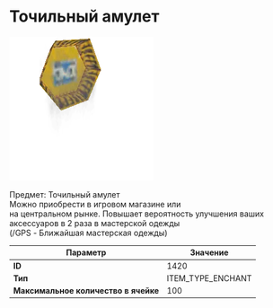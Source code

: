 # Точильный амулет

![Item Image](../img/1420.webp?raw=true)

Предмет: Точильный амулет<br>Можно приобрести в игровом магазине или<br>на центральном рынке. Повышает вероятность улучшения ваших <br>аксессуаров в 2 раза в мастерской одежды <br>(/GPS - Ближайшая мастерская одежды)


| Параметр | Значение |
|----------|----------|
| **ID** | 1420 |
| **Тип** | ITEM_TYPE_ENCHANT |
| **Максимальное количество в ячейке** | 100 |

